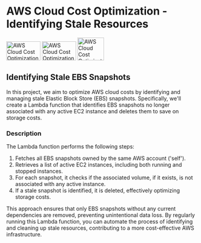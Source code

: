 # AWS Cloud Cost Optimization - Identifying Stale Resources



<img src="https://d2gbo5uoddvg5.cloudfront.net/images/Logo_aws.gif" alt="AWS Cloud Cost Optimization" style="width:90px;height:50px;"/> <img src="https://www.eginnovations.com/images/AWS-Cloudwatch-Logo.webp" alt="AWS Cloud Cost Optimization" style="width:90px;height:50px;"/> <img src="https://upload.wikimedia.org/wikipedia/commons/thumb/c/c3/Python-logo-notext.svg/800px-Python-logo-notext.svg.png" alt="AWS Cloud Cost Optimization" style="width:70px;height:60px;"/>



## Identifying Stale EBS Snapshots

In this project, we aim to optimize AWS cloud costs by identifying and managing stale Elastic Block Store (EBS) snapshots. Specifically, we'll create a Lambda function that identifies EBS snapshots no longer associated with any active EC2 instance and deletes them to save on storage costs.

### Description

The Lambda function performs the following steps:

1. Fetches all EBS snapshots owned by the same AWS account ('self').
2. Retrieves a list of active EC2 instances, including both running and stopped instances.
3. For each snapshot, it checks if the associated volume, if it exists, is not associated with any active instance.
4. If a stale snapshot is identified, it is deleted, effectively optimizing storage costs.

This approach ensures that only EBS snapshots without any current dependencies are removed, preventing unintentional data loss. By regularly running this Lambda function, you can automate the process of identifying and cleaning up stale resources, contributing to a more cost-effective AWS infrastructure.
